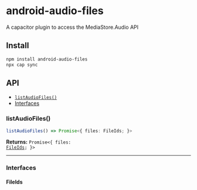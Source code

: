 # android-audio-files

A capacitor plugin to access the MediaStore.Audio API

## Install

```bash
npm install android-audio-files
npx cap sync
```

## API

<docgen-index>

* [`listAudioFiles()`](#listaudiofiles)
* [Interfaces](#interfaces)

</docgen-index>

<docgen-api>
<!--Update the source file JSDoc comments and rerun docgen to update the docs below-->

### listAudioFiles()

```typescript
listAudioFiles() => Promise<{ files: FileIds; }>
```

**Returns:** <code>Promise&lt;{ files: <a href="#fileids">FileIds</a>; }&gt;</code>

--------------------


### Interfaces


#### FileIds

</docgen-api>
